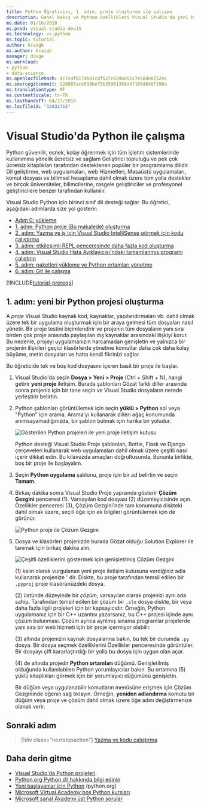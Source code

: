 ```yaml
---
title: Python Öğreticisi, 1. adım, proje oluşturma ile çalışma
description: Genel bakış ve Python özellikleri Visual Studio'da yeni bir Python proje oluşturma ve önkoşullar dahil, bir çekirdek Kılavuz 1. adım.
ms.date: 01/16/2018
ms.prod: visual-studio-dev15
ms.technology: vs-python
ms.topic: tutorial
author: kraigb
ms.author: kraigb
manager: douge
ms.workload:
- python
- data-science
ms.openlocfilehash: 4c7c4f0174b81c8f527c02da951c7e58de8752ec
ms.sourcegitcommit: 928885ace538bef5b25961358d4f166d648f196a
ms.translationtype: MT
ms.contentlocale: tr-TR
ms.lasthandoff: 04/27/2018
ms.locfileid: "32031715"
---
```

# <a name="working-with-python-in-visual-studio"></a>Visual Studio'da Python ile çalışma

Python güvenilir, esnek, kolay öğrenmek için tüm işletim sistemlerinde kullanımına yönelik ücretsiz ve sağlam Geliştirici topluluğu ve pek çok ücretsiz kitaplıkları tarafından desteklenen popüler bir programlama dilidir. Dil geliştirme, web uygulamaları, web Hizmetleri, Masaüstü uygulamaları, komut dosyası ve bilimsel hesaplama dahil olmak üzere tüm yolla destekler ve birçok üniversiteler, bilimcilerine, rasgele geliştiriciler ve profesyonel geliştiricilere benzer tarafından kullanılır.

Visual Studio Python için birinci sınıf dil desteği sağlar. Bu öğretici, aşağıdaki adımlarda size yol gösterir:

- [Adım 0: yükleme](tutorial-working-with-python-in-visual-studio-step-00-installation.md)
- [1. adım: Python proje (Bu makalede) oluşturma](#step-1-create-a-new-python-project)
- [2. adım: Yazma ve iş için Visual Studio IntelliSense görmek için kodu çalıştırma](tutorial-working-with-python-in-visual-studio-step-02-writing-code.md)
- [3. adım: etkileşimli REPL penceresinde daha fazla kod oluşturma](tutorial-working-with-python-in-visual-studio-step-03-interactive-repl.md)
- [4. adım: Visual Studio Hata Ayıklayıcısı'ndaki tamamlanmış programı çalıştırın](tutorial-working-with-python-in-visual-studio-step-04-debugging.md)
- [5. adım: paketleri yükleme ve Python ortamları yönetme](tutorial-working-with-python-in-visual-studio-step-05-installing-packages.md)
- [6. adım: Git ile çalışma](tutorial-working-with-python-in-visual-studio-step-06-working-with-git.md)

[!INCLUDE[tutorial-prereqs](includes/tutorial-prereqs.md)]

## <a name="step-1-create-a-new-python-project"></a>1. adım: yeni bir Python projesi oluşturma

A *proje* Visual Studio kaynak kod, kaynaklar, yapılandırmaları vb. dahil olmak üzere tek bir uygulama oluşturmak için bir araya gelmesi tüm dosyaları nasıl yönetir. Bir proje testini biçimlendirir ve projenin tüm dosyaların yanı sıra birden çok proje arasında paylaşılan dış kaynaklar arasındaki ilişkiyi korur. Bu nedenle, projeyi uygulamanızın harcamadan genişletin ve yalnızca bir projenin ilişkileri geçici klasörlerde yönetme komutlar daha çok daha kolay büyüme, metin dosyaları ve hatta kendi fikrinizi sağlar.

Bu öğreticide tek ve boş kod dosyasını içeren basit bir proje ile başlar.

1. Visual Studio'da seçin **Dosya > Yeni > Proje** (Ctrl + Shift + N), hangi getirir **yeni proje** iletişim. Burada şablonları Gözat farklı diller arasında sonra projeniz için bir tane seçin ve Visual Studio dosyaların nerede yerleştirir belirtin.

1. Python şablonları görüntülemek için seçin **yüklü > Python** sol veya "Python" için arama. Arama'yı kullanarak dilleri ağaç konumunda anımsayamadığınızda, bir şablon bulmak için harika bir yoludur.

    ![Gösterilen Python projeleri ile yeni proje iletişim kutusu](media/vs-getting-started-python-01-new-project.png)

    Python desteği Visual Studio Proje şablonları, Bottle, Flask ve Django çerçeveleri kullanarak web uygulamaları dahil olmak üzere çeşitli nasıl içerir dikkat edin. Bu kılavuzda amaçları doğrultusunda, Bununla birlikte, boş bir proje ile başlayalım.

1. Seçin **Python uygulama** şablonu, proje için bir ad belirtin ve seçin **Tamam**.

1. Birkaç dakika sonra Visual Studio Proje yapısında gösterir **Çözüm Gezgini** penceresi (1). Varsayılan kod dosyası (2) düzenleyicisinde açın. Özellikler penceresi (3), Çözüm Gezgini'nde tam konumuna diskteki dahil olmak üzere, seçili öğe için ek bilgileri görüntülemek için de görünür.

    ![Python proje ile Çözüm Gezgini](media/vs-getting-started-python-02-windows.png)

1. Dosya ve klasörleri projenizde burada Gözat olduğu Solution Explorer ile tanımak için birkaç dakika alın.

    ![Çeşitli özelliklerini göstermek için genişletilmiş Çözüm Gezgini](media/vs-getting-started-python-03-solution-explorer.png)

    (1) kalın olarak vurgulanan yeni proje iletişim kutusuna verdiğiniz adla kullanarak projenize ' dir. Diskte, bu proje tarafından temsil edilen bir `.pyproj` proje klasörünüzdeki dosya.

    (2) üstünde düzeyinde bir *çözüm*, varsayılan olarak projenizi aynı ada sahip. Tarafından temsil edilen bir çözüm bir `.sln` dosya diskte, bir veya daha fazla ilgili projeleri için bir kapsayıcıdır. Örneğin, Python uygulamanız için bir C++ uzantısı yazarsanız, bu C++ projesi içinde aynı çözüm bulunması. Çözüm ayrıca ayrılmış sınama programlar projelerde yanı sıra bir web hizmeti için bir proje içermiyor olabilir. 

    (3) altında projenizin kaynak dosyalarına bakın, bu tek bir durumda `.py` dosya. Bir dosya seçmek özelliklerini Özellikler penceresinde görüntüler. Bir dosyayı çift kararlaştırdığı bir yolla bu dosya için uygun olan açar.

    (4) de altında projedir **Python ortamları** düğümü. Genişletilmiş olduğunda kullanılabilen Python yorumlayıcılar bakın. Bu ortamına (5) yüklü kitaplıkları görmek için bir yorumlayıcı düğümünü genişletin.

    Bir düğüm veya uygulanabilir komutların menüsüne erişmek için Çözüm Gezgininde öğenin sağ tıklayın. Örneğin, **yeniden adlandırma** komutu bir düğüm veya proje ve çözüm dahil olmak üzere öğe adını değiştirmenize olanak verir.

## <a name="next-step"></a>Sonraki adım

> [!div class="nextstepaction"]
> [Yazma ve kodu çalıştırma](tutorial-working-with-python-in-visual-studio-step-02-writing-code.md)

## <a name="going-deeper"></a>Daha derin gitme

- [Visual Studio'da Python projeleri](managing-python-projects-in-visual-studio.md).
- [Python.org Python dil hakkında bilgi edinin](https://www.python.org)
- [Yeni başlayanlar için Python](https://www.python.org/about/gettingstarted/) (python.org)
- [Microsoft Virtual Academy boş Python kursları](https://mva.microsoft.com/search/SearchResults.aspx#!q=python)
- [Microsoft sanal Akademi üst Python sorular](https://aka.ms/mva-top-python-questions)
